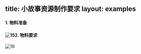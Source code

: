 title: 小故事资源制作要求
layout: examples
---

#### 1.  物料准备

#### ![15](https://mipstatic.baidu.com/static/mip-static/mip-story/demo/static/15.png)2.  物料要求

![16](https://mipstatic.baidu.com/static/mip-static/mip-story/demo/static/16.png)